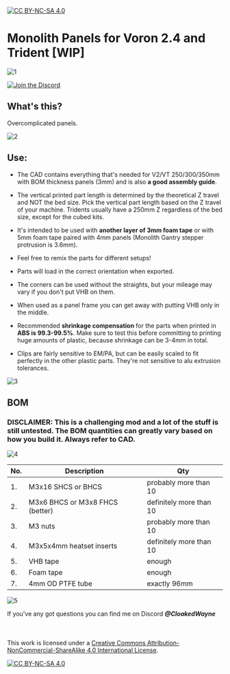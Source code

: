 [![CC BY-NC-SA 4.0][cc-by-nc-sa-shield]][cc-by-nc-sa]

# Monolith Panels for Voron 2.4 and Trident [WIP]

![1](Images/distant_view.png)

[![Join the Discord](https://discord.com/api/guilds/1227971059764953230/widget.png?style=banner3)](https://discord.gg/JanBKxAzDz)

## What's this?
Overcomplicated panels.

![2](Images/upside_down.png)

## Use:
- The CAD contains everything that's needed for V2/VT 250/300/350mm with BOM thickness panels (3mm) and is also **a good assembly guide**.

- The vertical printed part length is determined by the theoretical Z travel and NOT the bed size. Pick the vertical part length based on the Z travel of your machine. Tridents usually have a 250mm Z regardless of the bed size, except for the cubed kits.

- It's intended to be used with **another layer of 3mm foam tape** or with 5mm foam tape paired with 4mm panels (Monolith Gantry stepper protrusion is 3.6mm).

- Feel free to remix the parts for different setups!

- Parts will load in the correct orientation when exported.

- The corners can be used without the straights, but your mileage may vary if you don't put VHB on them.

- When used as a panel frame you can get away with putting VHB only in the middle.

- Recommended **shrinkage compensation** for the parts when printed in **ABS is 99.3-99.5%**. Make sure to test this before committing to printing huge amounts of plastic, because shrinkage can be 3-4mm in total.

- Clips are fairly sensitive to EM/PA, but can be easily scaled to fit perfectly in the other plastic parts. They're not sensitive to alu extrusion tolerances.

![3](Images/inside.png)

## BOM
### DISCLAIMER: This is a challenging mod and a lot of the stuff is still untested. The BOM quantities can greatly vary based on how you build it. Always refer to CAD.

![4](Images/spread_out.png)

|No.|Description|Qty|
|---|---|---|
|1.|M3x16 SHCS or BHCS|probably more than 10|
|2.|M3x6 BHCS or M3x8 FHCS (better)|definitely more than 10|
|3.|M3 nuts|probably more than 10|
|4.|M3x5x4mm heatset inserts|definitely more than 10|
|5.|VHB tape|enough|
|6.|Foam tape|enough|
|7.|4mm OD PTFE tube|exactly 96mm|

![5](Images/corner_closeup.png)

If you've any got questions you can find me on Discord ***@CloakedWayne***
<br/><br/><br/><br/>
This work is licensed under a
[Creative Commons Attribution-NonCommercial-ShareAlike 4.0 International License][cc-by-nc-sa].

[![CC BY-NC-SA 4.0][cc-by-nc-sa-image]][cc-by-nc-sa]

[cc-by-nc-sa]: http://creativecommons.org/licenses/by-nc-sa/4.0/
[cc-by-nc-sa-image]: https://licensebuttons.net/l/by-nc-sa/4.0/88x31.png
[cc-by-nc-sa-shield]: https://img.shields.io/badge/License-CC%20BY--NC--SA%204.0-lightgrey.svg
